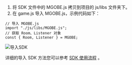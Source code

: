 1. 将 SDK 文件中的 MGOBE.js 拷贝到项目的 js/libs 文件夹下。
2. 在 game.js 导入 MGOBE.js，示例代码如下：

 ```
// 导入 MGOBE.js
import "./js/libs/MGOBE.js";
// 获取 Room、Listener 对象
 const { Room, Listener } = MGOBE;
```

![导入SDK](https://main.qcloudimg.com/raw/4f4145c8b053f66c64d652bd876084c2.png)

详细的导入 SDK 方法您可以参考 [SDK 使用流程](https://cloud.tencent.com/document/product/1038/33315) 。
